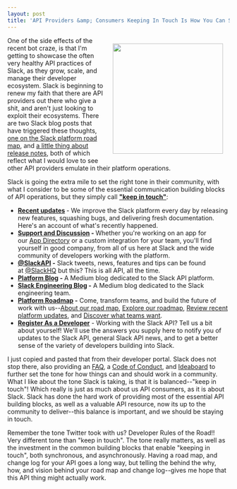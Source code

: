 ```yaml
---
layout: post
title: 'API Providers &amp; Consumers Keeping In Touch Is How You Can Set The Right Tone For An API Community'
---
```

<p><a href="https://api.slack.com"><img style="padding: 15px;" src="http://kinlane-productions.s3.amazonaws.com/api-evangelist-site/blog/slack-platform-keeping-in-touch.png" alt="" width="250" align="right" /></a></p>
<p>One of the side effects of the recent bot craze, is that I'm getting to showcase the often very healthy API practices of Slack, as they grow, scale, and manage their developer ecosystem. Slack is beginning to renew my faith that there are API providers out there who give a shit, and aren't just looking to exploit their ecosystems. There are two Slack blog posts that have triggered these thoughts, <a href="https://medium.com/slack-developer-blog/the-slack-platform-roadmap-34067b054177#.mhuax8lrn">one on the Slack platform road map</a>, and <a href="https://slackhq.com/a-little-thing-about-release-notes-997d2e06842d#.hmmeyia86">a little thing about release notes</a>, both of which reflect what I would love to see other API providers emulate in their platform operations.</p>
<p>Slack is going the extra mile to set the right tone in their community, with what I consider to be some of the essential communication building blocks of API operations, but they simply call <span style="text-decoration: underline;"><strong>"keep in touch"</strong></span>:</p>
<ul>
<li><strong><a href="https://api.slack.com/changelog">Recent updates</a>&nbsp;</strong>-&nbsp;<span>We improve the Slack platform every day by releasing new features, squashing bugs, and delivering fresh documentation. Here's an account of what's recently happened.</span></li>
<li><strong><a href="https://api.slack.com/docs/support">Support and Discussion</a>&nbsp;-&nbsp;</strong><span>Whether you're working on an app for our&nbsp;</span><a href="https://slack.com/apps">App Directory</a><span>&nbsp;or a custom integration for your team, you'll find yourself in good company, from all of us here at Slack and the wide community of developers working with the platform.</span></li>
<li><strong><a href="https://twitter.com/slackapi" target="_blank">@SlackAPI</a>&nbsp;-</strong>&nbsp;<span>Slack tweets, news, features and tips can be found at&nbsp;</span><a class="tweet-url twitter-atreply pretty-link" dir="ltr" rel="nofollow" href="https://twitter.com/SlackHQ">@SlackHQ</a><span>&nbsp;but this? This is all API, all the time.</span></li>
<li><strong><a href="https://medium.com/slack-developer-blog" target="_blank">Platform Blog</a>&nbsp;- </strong>A Medium blog dedicated to the Slack API platform.</li>
<li><strong><a href="https://slack.engineering/" target="_blank">Slack Engineering Blog</a>&nbsp;-</strong> A Medium blog dedicated to the Slack engineering team.</li>
<li><strong><a href="https://api.slack.com/roadmap">Platform Roadmap</a>&nbsp;-</strong> Come, transform teams, and build the future of work with us--<a href="https://medium.com/slack-developer-blog/the-slack-platform-roadmap-34067b054177">About our road map</a>,&nbsp;<a href="https://trello.com/b/ZnTQyumQ/slack-platform-roadmap">Explore our roadmap</a>,&nbsp;<a href="https://api.slack.com/docs/changelog">Review recent platform updates</a>, and&nbsp;<a href="https://trello.com/b/HPpcIqd8/slack-app-ideaboard">Discover what teams want</a>.</li>
<li><strong><a href="https://api.slack.com/register" target="_blank">Register As a Developer</a></strong>&nbsp;- Working with the Slack API? Tell us a bit about yourself! We'll use the answers you supply here to notify you of updates to the Slack API, general Slack API news, and to get a better sense of the variety of developers building into Slack.&nbsp;</li>
</ul>
<ul>
</ul>
<p>I just copied and pasted that from their developer portal. Slack does not stop there, also providing an&nbsp;<a title="Frequently asked questions" href="https://api.slack.com/faq">FAQ</a>, a&nbsp;<a href="https://api.slack.com/docs/community-code-of-conduct">Code of Conduct</a>, and&nbsp;<a href="https://trello.com/b/HPpcIqd8/slack-app-ideaboard" target="_blank">Ideaboard</a>&nbsp;to further set the tone for how things can and should work in a community. What I like about the tone Slack is taking, is that it is balanced--"keep in touch"! Which really is just as much about us API consumers, as it is about Slack. Slack has done the hard work of providing most of the essential API building blocks, as well as a valuable API resource, now its up to the community to deliver--this balance is important, and we should be staying in touch.</p>
<p>Remember the tone Twitter took with us? Developer Rules of the Road!! Very different tone than "keep in touch". The tone really matters, as well as the investment in the common building blocks that enable "keeping in touch", both synchronous, and asynchronously. Having a road map, and change log for your API goes a long way, but telling the behind the why, how, and vision behind your road map and change log--gives me hope that this API thing might actually work.&nbsp;</p>